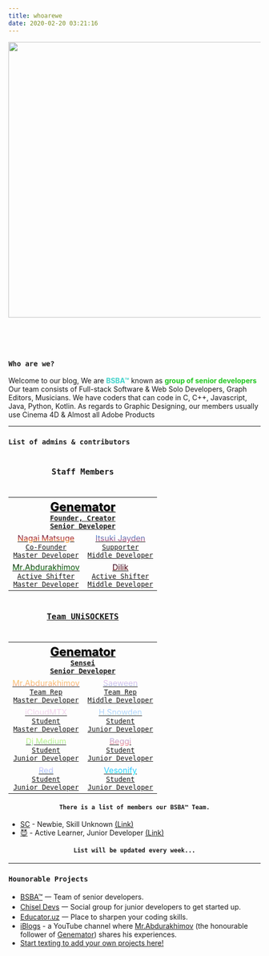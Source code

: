 ```yaml
---
title: whoarewe
date: 2020-02-20 03:21:16
---
```

<img class="hero-image" src="/img/drawcode.svg" style="padding-bottom: 2em;" height="550" width="550/">

<div class="my-links">
  <a class="gradient-text" href="https://github.com/bsba-team" target="_blank" rel="noopener"><span class=" iconfont icon-github"></span></a>
  <a class="gradient-text" href="https://t.me/iBlogs_community" target="_blank" rel="noopener"><span class=" iconfont icon-qzone"></span></a>
</div>

<style>
  .my-links {display: flex; justify-content: center; align-content: center; margin-top: 30px; width: 100%;}
  .my-links a {display: flex; color: #000; padding: 2px 10px;border-bottom:none !important;}
  .my-links a:after {display: none;}
  .my-links a:hover {backround: #ddd;}
  .my-links a span {font-size: 28px;}
  .hero-image {margin: 0 auto;}

  .dark-obsidian .article .main .content {
    padding: 0 6rem;
  }
  @media screen and (max-width: 1200px) {
    .dark-obsidian .article .main .content {
      padding: 0 0.5rem;
    }
  }
</style>

<h3 id="Who-am-I"><a href="#Who-am-I" class="headerlink" title="Who am I"></a><code>Who are we?</code></h3>

Welcome to our blog, We are <b style="color: #42d2ca">**BSBA™**</b> known as <b style="color: #20C720">**group of senior developers**</b>
Our team consists of Full-stack Software & Web Solo Developers, Graph Editors, Musicians. 
We have coders that can code in C, C++, Javascript, Java, Python, Kotlin.
As regards to Graphic Designing, our members usually use Cinema 4D & Almost all Adobe Products

<hr>

<h3 id="Admins"><a href="#Admins" class="headerlink" title="Admins"></a><code>List of admins & contributors</code></h3>

<table style="width:100%; text-align: center;">
  <caption style="padding-bottom: 10px"><h3><code>Staff Members</code></h3></caption>
  <tr>
    <th colspan="2">
      <a href="/genemator">
        <span style="color: #000; font-size: 150%; background-image: url(https://howdyho.net/media/images/bg/bg24.gif); text-shadow: 1px 1px 1px rgba(0,0,0,.5)!important; background-position: center center; background-size: cover; background-repeat: no-repeat;">Genemator</span><br><code>Founder, Creator</code><br><code>Senior Developer</code>
      </a>
    </th>
  </tr>
  <tr>
    <td>
      <a href="/nagaimatsuge">
        <span style="background: -webkit-linear-gradient(#1a2a6c, #b21f1f, #fdbb2d);   -webkit-background-clip: text; -webkit-text-fill-color: transparent;">Nagai Matsuge</span><br><code>Co-Founder</code><br><code>Master Developer</code>
      </a>
    </td>
    <td>
      <a href="/itsukijayden">
        <span style="background: -webkit-linear-gradient(#009FFF, #ec2F4B);   -webkit-background-clip: text; -webkit-text-fill-color: transparent;">Itsuki Jayden</span><br><code>Supporter</code><br><code>Middle Developer</code>
      </a>
    </td>
    </tr>
  <tr>
    <td>
      <a href="/mrabdurakhimov">
       <span style="background: -webkit-linear-gradient(#000000, #0f9b0f);   -webkit-background-clip: text; -webkit-text-fill-color: transparent;">Mr.Abdurakhimov</span><br><code>Active Shifter</code><br><code>Master Developer</code>
      </a>
    </td>
    <td>
      <a href="/dilik">
        <span style="background: -webkit-linear-gradient(#200122, #6f0000);   -webkit-background-clip: text; -webkit-text-fill-color: transparent;">Dilik</span>
        <br><code>Active Shifter</code><br><code>Middle Developer</code>
      </a>
    </td>
  </tr>
</table>

<table style="width:100%; text-align: center;">
  <caption style="padding-bottom: 10px"><h3><a href="https://t.me/UNiSOCKETS"><code>Team <b>UNiSOCKETS</b></code></a></h3></caption>
  <tr>
    <th colspan="2">
      <a href="/genemator">
        <span style="color: #000; font-size: 150%; background-image: url(https://howdyho.net/media/images/bg/bg24.gif); text-shadow: 1px 1px 1px rgba(0,0,0,.5)!important; background-position: center center; background-size: cover; background-repeat: no-repeat;">Genemator</span><br><code>Sensei</code><br><code>Senior Developer</code>
      </a>
    </th>
  </tr>
  <tr>
    <td>
      <a href="/mrabdurakhimov">
        <span style="background: -webkit-linear-gradient(#f6d365, #fda085);   -webkit-background-clip: text; -webkit-text-fill-color: transparent;">Mr.Abdurakhimov</span><br><code>Team Rep</code><br><code>Master Developer</code>
      </a>
    </td>
    <td>
      <a href="https://t.me/Saeween">
        <span style="background: -webkit-linear-gradient(#fbc2eb, #a6c1ee);   -webkit-background-clip: text; -webkit-text-fill-color: transparent;">Saeween</span><br><code>Team Rep</code><br><code>Middle Developer</code>
      </a>
    </td>
  </tr>
  <tr>
    <td>
      <a href="https://t.me/iCloudMTX">
       <span style="background: -webkit-linear-gradient(#fdcbf1, #e6dee9);   -webkit-background-clip: text; -webkit-text-fill-color: transparent;">iCloudMTX</span><br><code>Student</code><br><code>Master Developer</code>
      </a>
    </td>
    <td>
      <a href="https://t.me/Yanliz28041310">
        <span style="background: -webkit-linear-gradient(#a1c4fd, #c2e9fb);   -webkit-background-clip: text; -webkit-text-fill-color: transparent;">H.Snowden</span>
        <br><code>Student</code><br><code>Junior Developer</code>
      </a>
    </td>
  </tr>
  <tr>
    <td>
      <a href="https://t.me/softclubuz_llc">
       <span style="background: -webkit-linear-gradient(#d4fc79, #96e6a1);   -webkit-background-clip: text; -webkit-text-fill-color: transparent;">Dj Medium</span><br><code>Student</code><br><code>Junior Developer</code>
      </a>
    </td>
    <td>
      <a href="https://t.me/beggi7777777">
        <span style="background: -webkit-linear-gradient(#a6c0fe, #f68084);   -webkit-background-clip: text; -webkit-text-fill-color: transparent;">Beggi</span>
        <br><code>Student</code><br><code>Junior Developer</code>
      </a>
    </td>
  </tr>
    <tr>
      <td>
        <a href="https://t.me/sobranie_0">
         <span style="background: -webkit-linear-gradient(#e0c3fc, #8ec5fc);   -webkit-background-clip: text; -webkit-text-fill-color: transparent;">Red</span><br><code>Student</code><br><code>Junior Developer</code>
        </a>
      </td>
      <td>
        <a href="https://t.me/Vesonify">
          <span style="background: -webkit-linear-gradient(#4facfe, #00f2fe);   -webkit-background-clip: text; -webkit-text-fill-color: transparent;">Vesonify</span>
          <br><code>Student</code><br><code>Junior Developer</code>
        </a>
      </td>
    </tr>
</table>

<h4 id="Members" style="text-align: center;"><a href="#Members" class="headerlink" title="Members"></a><code>There is a list of members our BSBA™ Team.</code></h4>

+ [SC](https://t.me/zieuw) - Newbie, Skill Unknown [(Link)](https://t.me/zieuw)
+ [😈]() - Active Learner, Junior Developer [(Link)](https://t.me/UNiSOCKETS)

<h4 id="Members" style="text-align: center;"><code>List will be updated every week...</code></h4>


<hr>

<h3 id="Projects"><a href="#Projects" class="headerlink" title="Projects"></a><code>Hounorable Projects</code></h3>

- [BSBA™](https://bsba.uz) 一 Team of senior developers.
- [Chisel Devs](https://t.me/iblogs_community) 一 Social group for junior developers to get started up.
- [Educator.uz](https://educator.uz) 一 Place to sharpen your coding skills.
- [iBlogs](https://www.youtube.com/channel/UCLvAJjc5gvy_6QL2f-RRBuw) - a YouTube channel where [Mr.Abdurakhimov](/mrabdurakhimov) (the honourable follower of [Genemator](/genemator)) shares his experiences.
- [Start texting to add your own projects here!](https://t.me/bsba_group)



